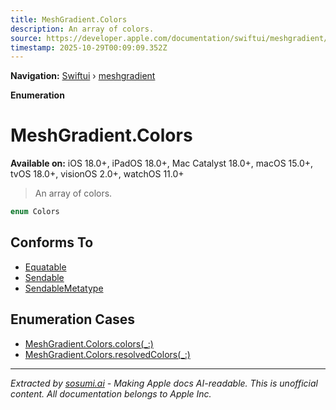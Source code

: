 ```yaml
---
title: MeshGradient.Colors
description: An array of colors.
source: https://developer.apple.com/documentation/swiftui/meshgradient/colors-swift.enum
timestamp: 2025-10-29T00:09:09.352Z
---
```


**Navigation:** [Swiftui](/documentation/swiftui) › [meshgradient](/documentation/swiftui/meshgradient)

**Enumeration**

# MeshGradient.Colors

**Available on:** iOS 18.0+, iPadOS 18.0+, Mac Catalyst 18.0+, macOS 15.0+, tvOS 18.0+, visionOS 2.0+, watchOS 11.0+

> An array of colors.

```swift
enum Colors
```

## Conforms To

- [Equatable](/documentation/Swift/Equatable)
- [Sendable](/documentation/Swift/Sendable)
- [SendableMetatype](/documentation/Swift/SendableMetatype)

## Enumeration Cases

- [MeshGradient.Colors.colors(_:)](/documentation/swiftui/meshgradient/colors-swift.enum/colors(_:))
- [MeshGradient.Colors.resolvedColors(_:)](/documentation/swiftui/meshgradient/colors-swift.enum/resolvedcolors(_:))

---

*Extracted by [sosumi.ai](https://sosumi.ai) - Making Apple docs AI-readable.*
*This is unofficial content. All documentation belongs to Apple Inc.*
